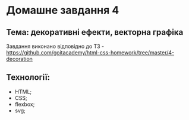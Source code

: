 #  Домашне завдання 4
## Тема: декоративні ефекти, векторна графіка
Завдання виконано відповідно до ТЗ - https://github.com/goitacademy/html-css-homework/tree/master/4-decoration
## Технології:
 - HTML;
 - CSS;
 - flexbox;
 - svg;
